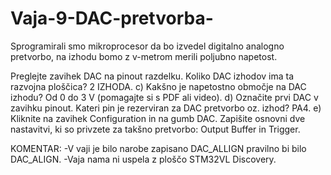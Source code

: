 # Vaja-9-DAC-pretvorba-
Sprogramirali smo mikroprocesor da bo izvedel digitalno analogno pretvorbo, na izhodu bomo z v-metrom merili poljubno napetost.

Preglejte zavihek DAC na pinout razdelku. Koliko DAC izhodov ima ta razvojna ploščica? 2 IZHODA.
c) Kakšno je napetostno območje na DAC izhodu? Od 0 do 3 V (pomagajte si s PDF ali video).
d) Označite prvi DAC v zavihku pinout. Kateri pin je rezerviran za DAC pretvorbo oz. izhod? PA4.
e) Kliknite na zavihek Configuration in na gumb DAC. Zapišite osnovni dve nastavitvi, ki so privzete za
takšno pretvorbo: Output Buffer in Trigger.

KOMENTAR:
-V vaji je bilo narobe zapisano DAC_ALLIGN pravilno bi bilo DAC_ALIGN.
-Vaja nama ni uspela z ploščo STM32VL Discovery.
